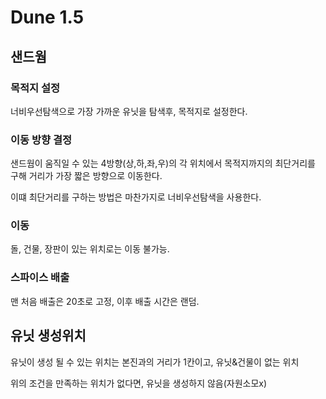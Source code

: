 <h1>Dune 1.5</h1>
<h2>샌드웜</h2>
<h3>목적지 설정</h3>
<p>너비우선탐색으로 가장 가까운 유닛을 탐색후, 목적지로 설정한다.</p>
<h3>이동 방향 결정</h3> 
<p>샌드웜이 움직일 수 있는 4방향(상,하,좌,우)의 각 위치에서 목적지까지의 최단거리를 구해 거리가 가장 짧은 방향으로 이동한다.</p>
<p>이떄 최단거리를 구하는 방법은 마찬가지로 너비우선탐색을 사용한다.</p>
<h3>이동</h3>
<p>돌, 건물, 장판이 있는 위치로는 이동 불가능.</p>
<h3>스파이스 배출</h3>
<p>맨 처음 배출은 20초로 고정, 이후 배출 시간은 랜덤.</p>

<h2>유닛 생성위치</h2>
<p>유닛이 생성 될 수 있는 위치는 본진과의 거리가 1칸이고, 유닛&건물이 없는 위치</p>
<p>위의 조건을 만족하는 위치가 없다면, 유닛을 생성하지 않음(자원소모x)</p>
